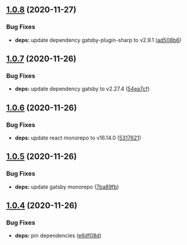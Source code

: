 ## [1.0.8](https://github.com/gatsbyjs/gatsby-starter-blog/compare/v1.0.7...v1.0.8) (2020-11-27)


### Bug Fixes

* **deps:** update dependency gatsby-plugin-sharp to v2.9.1 ([ad508b6](https://github.com/gatsbyjs/gatsby-starter-blog/commit/ad508b6841d56cd3fd488f72ebe6468a2fcb36b3))



## [1.0.7](https://github.com/gatsbyjs/gatsby-starter-blog/compare/v1.0.6...v1.0.7) (2020-11-26)


### Bug Fixes

* **deps:** update dependency gatsby to v2.27.4 ([54ea7cf](https://github.com/gatsbyjs/gatsby-starter-blog/commit/54ea7cf742f5faa118da049793f8e37079486d17))



## [1.0.6](https://github.com/gatsbyjs/gatsby-starter-blog/compare/v1.0.5...v1.0.6) (2020-11-26)


### Bug Fixes

* **deps:** update react monorepo to v16.14.0 ([5317621](https://github.com/gatsbyjs/gatsby-starter-blog/commit/5317621ce0ed0664b361004eb976456d131e8cff))



## [1.0.5](https://github.com/gatsbyjs/gatsby-starter-blog/compare/v1.0.4...v1.0.5) (2020-11-26)


### Bug Fixes

* **deps:** update gatsby monorepo ([7ba89fb](https://github.com/gatsbyjs/gatsby-starter-blog/commit/7ba89fb3b4b341d69c2f76a54ff6992da4c4d13c))



## [1.0.4](https://github.com/gatsbyjs/gatsby-starter-blog/compare/v1.0.3...v1.0.4) (2020-11-26)


### Bug Fixes

* **deps:** pin dependencies ([e6df08d](https://github.com/gatsbyjs/gatsby-starter-blog/commit/e6df08d156830aca0da77ef6844a8e5602855069))



